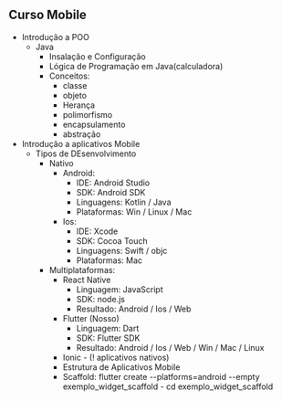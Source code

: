## Curso Mobile
 - Introdução a POO
    - Java 
        - Insalação e Configuração
        - Lógica de Programação em Java(calculadora)
        - Conceitos:
            - classe
            - objeto 
            - Herança 
            - polimorfismo
            - encapsulamento
            - abstração
 - Introdução a aplicativos Mobile
    - Tipos de DEsenvolvimento
        - Nativo
            - Android:
                - IDE: Android Studio
                - SDK: Android SDK
                - Linguagens: Kotlin / Java
                - Plataformas: Win / Linux / Mac
            - Ios:
                - IDE: Xcode
                - SDK: Cocoa Touch
                - Linguagens: Swift / objc
                - Plataformas: Mac
        - Multiplataformas:
            - React Native
                - Linguagem: JavaScript
                - SDK: node.js
                - Resultado: Android / Ios / Web
            - Flutter (Nosso)
                - Linguagem: Dart
                - SDK: Flutter SDK
                - Resultado: Android / Ios / Web / Win / Mac / Linux
            - Ionic - (! aplicativos nativos)
            - Estrutura de Aplicativos Mobile
            - Scaffold: flutter create --platforms=android --empty exemplo_widget_scaffold
                    - cd exemplo_widget_scaffold